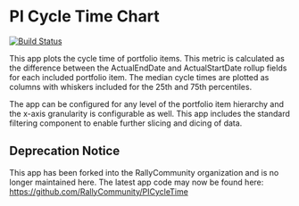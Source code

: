 # PI Cycle Time Chart

[![Build Status](https://travis-ci.org/krmorse/PICycleTime.png?branch=master)](https://travis-ci.org/krmorse/PICycleTime)

This app plots the cycle time of portfolio items.  This metric is calculated as the difference between the ActualEndDate and ActualStartDate rollup fields for each included portfolio item.  The median cycle times are plotted as columns with whiskers included for the 25th and 75th percentiles.

The app can be configured for any level of the portfolio item hierarchy and the x-axis granularity is configurable as well.  This app includes the standard filtering component to enable further slicing and dicing of data.

## Deprecation Notice

This app has been forked into the RallyCommunity organization and is no longer maintained here.  The latest app code may now be found here: https://github.com/RallyCommunity/PICycleTime
